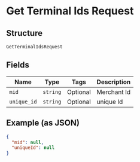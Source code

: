 
# Get Terminal Ids Request

## Structure

`GetTerminalIdsRequest`

## Fields

| Name | Type | Tags | Description |
|  --- | --- | --- | --- |
| `mid` | `string` | Optional | Merchant Id |
| `unique_id` | `string` | Optional | unique Id |

## Example (as JSON)

```json
{
  "mid": null,
  "uniqueId": null
}
```

